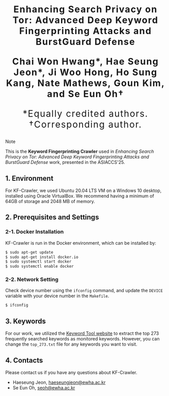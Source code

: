 <h1 align='center' style="text-align:center; font-weight:bold; font-size:2.0em;letter-spacing:2.0px;"> Enhancing Search Privacy on Tor: Advanced Deep Keyword Fingerprinting Attacks and BurstGuard Defense </h1>

<p align='center' style="text-align:center; font-weight:bold; font-size:2.0em;letter-spacing:2.0px;"> <b> Chai Won Hwang*,  Hae Seung Jeon*, Ji Woo Hong, Ho Sung Kang, Nate Mathews, Goun Kim, and Se Eun Oh† </b> </p>

<p align='center' style="text-align:center; font-size:2.0em;letter-spacing:2.0px;"> *Equally credited authors. †Corresponding author. </p>


> [!NOTE]
> This is the **Keyword Fingerprinting Crawler** used in *Enhancing Search Privacy on Tor: Advanced Deep Keyword Fingerprinting Attacks and BurstGuard Defense* work, presented in the ASIACCS'25.


## 1. Environment

For KF-Crawler, we used Ubuntu 20.04 LTS VM on a Windows 10 desktop, installed using Oracle VirtualBox. We recommend having a minimum of 64GB of storage and 2048 MB of memory.


## 2. Prerequisites and Settings

### 2-1. Docker Installation

KF-Crawler is run in the Docker environment, which can be installed by:

```bash
$ sudo apt-get update
$ sudo apt-get install docker.io
$ sudo systemctl start docker
$ sudo systemctl enable docker
```

### 2-2. Network Setting

Check device number using the `ifconfig` command, and update the `DEVICE` variable with your device number in the `Makefile`.

```bash
$ ifconfig
```

## 3. Keywords

For our work, we utilized the [Keyword Tool website](https://keywordtool.io/) to extract the top 273 frequently searched keywords as monitored keywords. However, you can change the `top_273.txt` file for any keywords you want to visit.

## 4. Contacts
Please contact us if you have any questions about KF-Crawler.

- Haeseung Jeon, haeseungjeon@ewha.ac.kr
- Se Eun Oh, seoh@ewha.ac.kr
